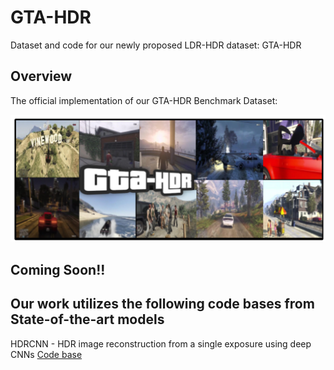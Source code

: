 # GTA-HDR
Dataset and code for our newly proposed LDR-HDR dataset: GTA-HDR


## Overview

The official implementation of our GTA-HDR Benchmark Dataset:  
 
![My Image](assets/GTA-HDR-Teaser.png)


## Coming Soon!!


## Our work utilizes the following code bases from State-of-the-art models

HDRCNN - HDR image reconstruction from a single exposure using deep CNNs [Code base](https://github.com/gabrieleilertsen/hdrcnn)



